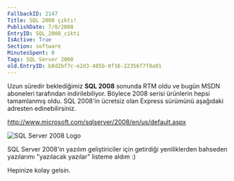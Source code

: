 ```yaml
---
FallbackID: 2147
Title: SQL 2008 çıktı!
PublishDate: 7/8/2008
EntryID: SQL_2008_cikti
IsActive: True
Section: software
MinutesSpent: 0
Tags: SQL Server 2008
old.EntryID: b8d2bf7c-e2d3-485b-8f16-22356f7f8a01
---
```

Uzun süredir beklediğimiz **SQL 2008** sonunda RTM oldu ve bugün MSDN
aboneleri tarafından indirilebiliyor. Böylece 2008 serisi ürünlerin
hepsi tamamlanmış oldu. SQL 2008'in ücretsiz olan Express sürümünü
aşağıdaki adresten edinebilirsiniz.

<http://www.microsoft.com/sqlserver/2008/en/us/default.aspx>

![SQL Server 2008
Logo](media/SQL_2008_cikti/07082008_1.gif)

SQL Server 2008'in yazılım geliştiriciler için getirdiği yeniliklerden
bahseden yazılarımı "yazılacak yazılar" listeme aldım :)

Hepinize kolay gelsin.


